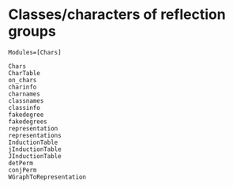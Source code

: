 # Classes/characters of reflection groups
```@index
Modules=[Chars]
```
```@docs
Chars
CharTable
on_chars
charinfo
charnames
classnames
classinfo
fakedegree
fakedegrees
representation
representations
InductionTable
jInductionTable
JInductionTable
detPerm
conjPerm
WGraphToRepresentation
```
